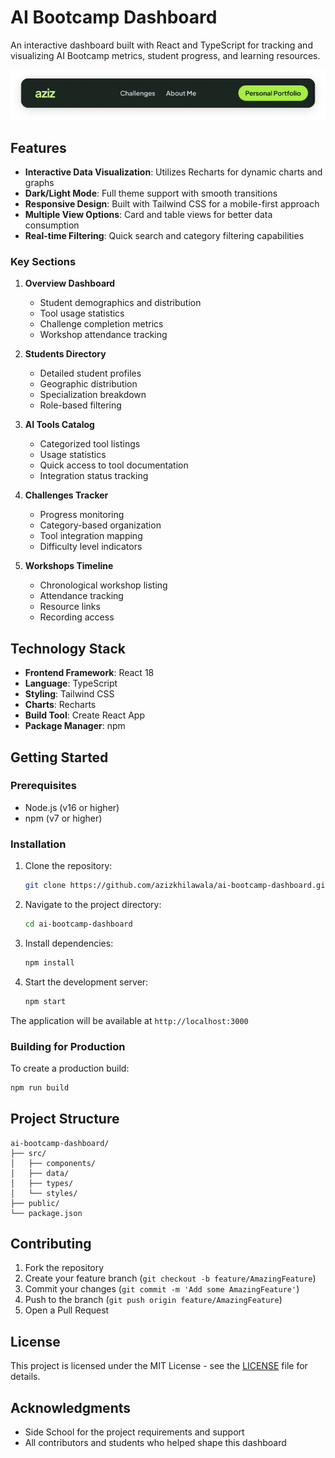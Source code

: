 # AI Bootcamp Dashboard

An interactive dashboard built with React and TypeScript for tracking and visualizing AI Bootcamp metrics, student progress, and learning resources.

![Dashboard Preview](Header%20Container.png)

## Features

- **Interactive Data Visualization**: Utilizes Recharts for dynamic charts and graphs
- **Dark/Light Mode**: Full theme support with smooth transitions
- **Responsive Design**: Built with Tailwind CSS for a mobile-first approach
- **Multiple View Options**: Card and table views for better data consumption
- **Real-time Filtering**: Quick search and category filtering capabilities

### Key Sections

1. **Overview Dashboard**
   - Student demographics and distribution
   - Tool usage statistics
   - Challenge completion metrics
   - Workshop attendance tracking

2. **Students Directory**
   - Detailed student profiles
   - Geographic distribution
   - Specialization breakdown
   - Role-based filtering

3. **AI Tools Catalog**
   - Categorized tool listings
   - Usage statistics
   - Quick access to tool documentation
   - Integration status tracking

4. **Challenges Tracker**
   - Progress monitoring
   - Category-based organization
   - Tool integration mapping
   - Difficulty level indicators

5. **Workshops Timeline**
   - Chronological workshop listing
   - Attendance tracking
   - Resource links
   - Recording access

## Technology Stack

- **Frontend Framework**: React 18
- **Language**: TypeScript
- **Styling**: Tailwind CSS
- **Charts**: Recharts
- **Build Tool**: Create React App
- **Package Manager**: npm

## Getting Started

### Prerequisites

- Node.js (v16 or higher)
- npm (v7 or higher)

### Installation

1. Clone the repository:
   ```bash
   git clone https://github.com/azizkhilawala/ai-bootcamp-dashboard.git
   ```

2. Navigate to the project directory:
   ```bash
   cd ai-bootcamp-dashboard
   ```

3. Install dependencies:
   ```bash
   npm install
   ```

4. Start the development server:
   ```bash
   npm start
   ```

The application will be available at `http://localhost:3000`

### Building for Production

To create a production build:

```bash
npm run build
```

## Project Structure

```
ai-bootcamp-dashboard/
├── src/
│   ├── components/
│   ├── data/
│   ├── types/
│   └── styles/
├── public/
└── package.json
```

## Contributing

1. Fork the repository
2. Create your feature branch (`git checkout -b feature/AmazingFeature`)
3. Commit your changes (`git commit -m 'Add some AmazingFeature'`)
4. Push to the branch (`git push origin feature/AmazingFeature`)
5. Open a Pull Request

## License

This project is licensed under the MIT License - see the [LICENSE](LICENSE) file for details.

## Acknowledgments

- Side School for the project requirements and support
- All contributors and students who helped shape this dashboard